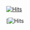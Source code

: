 [![Hits](https://hits.seeyoufarm.com/api/count/incr/badge.svg?url=https%3A%2F%2Fgithub.com%2Fgjbae1212%2Fhit-counter&count_bg=%23579FBA&title_bg=%23527CAE&icon=wii.svg&icon_color=%23E7E7E7&title=PHIGHTERS%21&edge_flat=false)](https://hits.seeyoufarm.com)


[![Hits](https://media1.tenor.com/m/TSGN_vmXHccAAAAd/phighting-phighting-valk.gif) 

